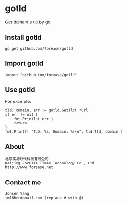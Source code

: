 gotld
=====

Get domain's tld by go


## Install gotld

    go get github.com/forease/gotld

## Import gotld

    import "github.com/forease/gotld"


## Use gotld

For example.

    tld, domain, err := gotld.GetTld( *url )
    if err != nil {
        fmt.Println( err )
        return
    }
    fmt.Printf( "TLD: %s, Domain: %s\n", tld.Tld, domain )

## About

    北京实易时代科技有限公司
    Beijing ForEase Times Technology Co., Ltd.
    http://www.forease.net
    
## Contact me

    Jonsen Yang
    im16hot#gmail.com (replace # with @)
